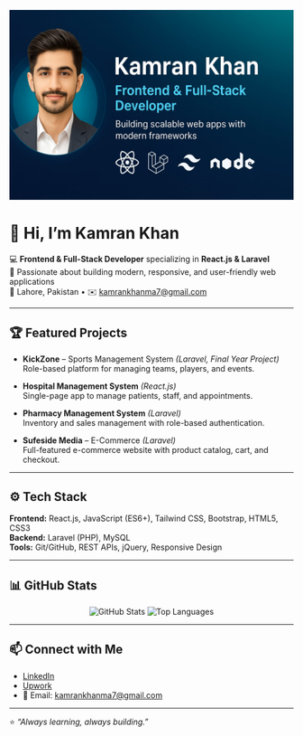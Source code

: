 <p align="center">
  <img src="assets/banner.png" alt="Kamran Khan Banner" width="1200" />
</p>

# 👋 Hi, I’m Kamran Khan

💻 **Frontend & Full-Stack Developer** specializing in **React.js & Laravel**  
🚀 Passionate about building modern, responsive, and user-friendly web applications  
📍 Lahore, Pakistan • ✉️ [kamrankhanma7@gmail.com](mailto:kamrankhanma7@gmail.com)

---

## 🏆 Featured Projects

- **KickZone** – Sports Management System *(Laravel, Final Year Project)*  
  Role-based platform for managing teams, players, and events.

- **Hospital Management System** *(React.js)*  
  Single-page app to manage patients, staff, and appointments.

- **Pharmacy Management System** *(Laravel)*  
  Inventory and sales management with role-based authentication.

- **Sufeside Media** – E-Commerce *(Laravel)*  
  Full-featured e-commerce website with product catalog, cart, and checkout.

---

## ⚙️ Tech Stack

**Frontend:** React.js, JavaScript (ES6+), Tailwind CSS, Bootstrap, HTML5, CSS3  
**Backend:** Laravel (PHP), MySQL  
**Tools:** Git/GitHub, REST APIs, jQuery, Responsive Design

---

## 📊 GitHub Stats

<p align="center">
  <img src="https://github-readme-stats.vercel.app/api?username=kamrankhan&show_icons=true&theme=radical" alt="GitHub Stats" height="160"/>
  <img src="https://github-readme-stats.vercel.app/api/top-langs/?username=kamrankhan&layout=compact&theme=radical" alt="Top Languages" height="160"/>
</p>

---

## 📫 Connect with Me

- [LinkedIn](https://www.linkedin.com/in/kamran-khan-4477a3383)
- [Upwork](https://www.upwork.com/freelancers/~01cb7445d5ef7df0ae?mp_source=share)
- 📧 Email: [kamrankhanma7@gmail.com](mailto:kamrankhanma7@gmail.com)

---

⭐️ *“Always learning, always building.”*
